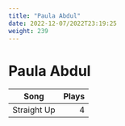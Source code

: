 ```yaml
---
title: "Paula Abdul"
date: 2022-12-07/2022T23:19:25
weight: 239
---
```


# Paula Abdul

 Song | Plays 
----- | -----:
Straight Up | 4
